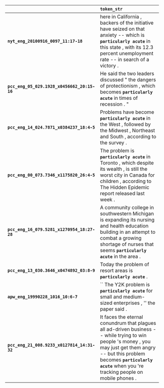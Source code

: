 |                                             | `token_str`                                                                                                                                                                                                                                  |
|:--------------------------------------------|:---------------------------------------------------------------------------------------------------------------------------------------------------------------------------------------------------------------------------------------------|
| **`nyt_eng_20100916_0097_11:17-18`**        | here in California , backers of the initiative have seized on that anxiety -- which is __`particularly acute`__ in this state , with its 12.3 percent unemployment rate -- in search of a victory .                                          |
| **`pcc_eng_05_029.1928_x0456662_20:15-16`** | He said the two leaders discussed " the dangers of protectionism , which becomes __`particularly acute`__ in times of recession . "                                                                                                          |
| **`pcc_eng_14_024.7871_x0384237_18:4-5`**   | Problems have become __`particularly acute`__ in the West , followed by the Midwest , Northeast and South , according to the survey .                                                                                                        |
| **`pcc_eng_00_073.7346_x1175820_26:4-5`**   | The problem is __`particularly acute`__ in Toronto , which despite its wealth , is still the worst city in Canada for children , according to The Hidden Epidemic report released last week .                                                |
| **`pcc_eng_16_079.5281_x1270954_18:27-28`** | A community college in southwestern Michigan is expanding its nursing and health education building in an attempt to combat a growing shortage of nurses that seems __`particularly acute`__ in the area .                                   |
| **`pcc_eng_13_030.3646_x0474892_03:8-9`**   | Today the problem of resort areas is __`particularly acute`__ .                                                                                                                                                                              |
| **`apw_eng_19990228_1016_10:6-7`**          | `` The Y2K problem is __`particularly acute`__ for small and medium-sized enterprises , '' the paper said .                                                                                                                                  |
| **`pcc_eng_21_008.9233_x0127814_14:31-32`** | It faces the eternal conundrum that plagues all ad-driven business -- while trying to win people 's money , you may just get them angry -- but this problem becomes __`particularly acute`__ when you 're tracking people on mobile phones . |